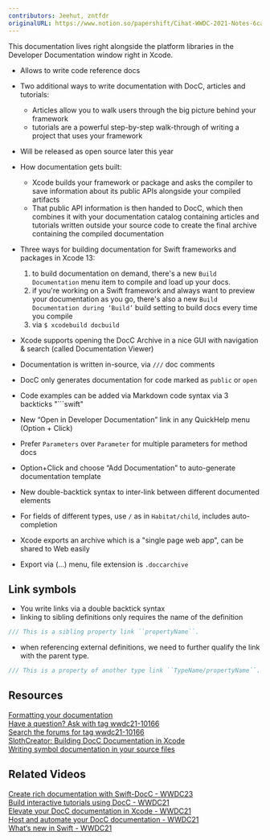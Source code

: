```yaml
---
contributors: Jeehut, zntfdr
originalURL: https://www.notion.so/papershift/Cihat-WWDC-2021-Notes-6cae8d046c17426f8dafddc00abdae29
---
```


This documentation lives right alongside the platform libraries in the Developer Documentation window right in Xcode. 

- Allows to write code reference docs
- Two additional ways to write documentation with DocC, articles and tutorials:
  - Articles allow you to walk users through the big picture behind your framework
  - tutorials are a powerful step-by-step walk-through of writing a project that uses your framework

- Will be released as open source later this year

- How documentation gets built:
  - Xcode builds your framework or package and asks the compiler to save information about its public APIs alongside your compiled artifacts
  - That public API information is then handed to DocC, which then combines it with your documentation catalog containing articles and tutorials written outside your source code to create the final archive containing the compiled documentation

- Three ways for building documentation for Swift frameworks and packages in Xcode 13:
  1. to build documentation on demand, there's a new `Build Documentation` menu item to compile and load up your docs.
  2. if you're working on a Swift framework and always want to preview your documentation as you go, there's also a new `Build Documentation during ‘Build’` build setting to build docs every time you compile
  3. via `$ xcodebuild docbuild`

- Xcode supports opening the DocC Archive in a nice GUI with navigation & search (called Documentation Viewer)
- Documentation is written in-source, via `///` doc comments
- DocC only generates documentation for code marked as `public` or `open`
- Code examples can be added via Markdown code syntax via 3 backticks "\`\`\`swift"
- New “Open in Developer Documentation” link in any QuickHelp menu (Option + Click)
- Prefer `Parameters` over `Parameter` for multiple parameters for method docs
- Option+Click and choose “Add Documentation” to auto-generate documentation template
- New double-backtick syntax to inter-link between different documented elements
- For fields of different types, use `/` as in `Habitat/child`, includes auto-completion
- Xcode exports an archive which is a "single page web app", can be shared to Web easily
- Export via (…) menu, file extension is `.doccarchive`

## Link symbols

- You write links via a double backtick syntax 
- linking to sibling definitions only requires the name of the definition

```swift
/// This is a sibling property link ``propertyName``.
```

- when referencing external definitions, we need to further qualify the link with the parent type. 

```swift
/// This is a property of another type link ``TypeName/propertyName``.
```

## Resources
[Formatting your documentation](https://developer.apple.com/documentation/Xcode/formatting-your-documentation)  
[Have a question? Ask with tag wwdc21-10166](https://developer.apple.com/forums/create/question?&tag1=266&tag2=76030&tag3=267030)  
[Search the forums for tag wwdc21-10166](https://developer.apple.com/forums/tags/wwdc21-10166)  
[SlothCreator: Building DocC Documentation in Xcode](https://developer.apple.com/documentation/xcode/slothcreator_building_docc_documentation_in_xcode)  
[Writing symbol documentation in your source files](https://developer.apple.com/documentation/Xcode/writing-symbol-documentation-in-your-source-files)  


## Related Videos
[Create rich documentation with Swift-DocC - WWDC23](https://developer.apple.com/videos/play/wwdc2023/10244)  
[Build interactive tutorials using DocC - WWDC21](https://developer.apple.com/videos/play/wwdc2021/10235)  
[Elevate your DocC documentation in Xcode - WWDC21](https://developer.apple.com/videos/play/wwdc2021/10167)  
[Host and automate your DocC documentation - WWDC21](https://developer.apple.com/videos/play/wwdc2021/10236)  
[What‘s new in Swift - WWDC21](https://developer.apple.com/videos/play/wwdc2021/10192)  
